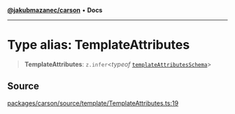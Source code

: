 [**@jakubmazanec/carson**](../README.md) • **Docs**

---

# Type alias: TemplateAttributes

> **TemplateAttributes**: `z.infer`\<_typeof_
> [`templateAttributesSchema`](../variables/templateAttributesSchema.md)\>

## Source

[packages/carson/source/template/TemplateAttributes.ts:19](https://github.com/jakubmazanec/js-tools/blob/45932621a19c677851f8bf60e4a28d217617972b/packages/carson/source/template/TemplateAttributes.ts#L19)
